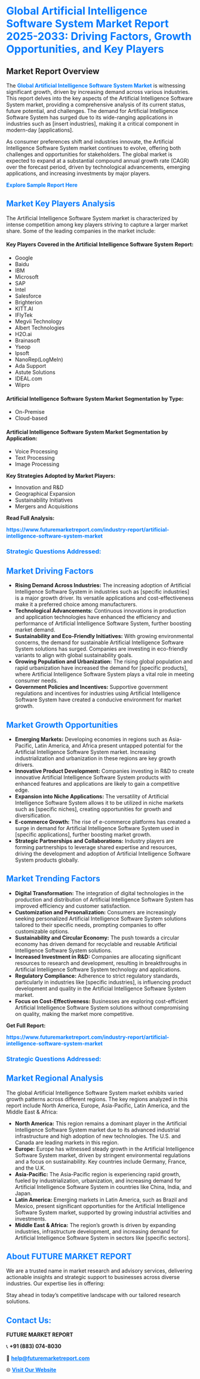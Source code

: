 <h1 style="color: #007BFF;">Global Artificial Intelligence Software System Market Report 2025-2033: Driving Factors, Growth Opportunities, and Key Players</h1>

<section id="overview">
<h2>Market Report Overview</h2>
<p>The <a href="https://www.futuremarketreport.com/industry-report/artificial-intelligence-software-system-market" style="color: #007BFF; text-decoration: none;"><strong>Global Artificial Intelligence Software System Market</strong></a> is witnessing significant growth, driven by increasing demand across various industries. This report delves into the key aspects of the Artificial Intelligence Software System market, providing a comprehensive analysis of its current status, future potential, and challenges. The demand for Artificial Intelligence Software System has surged due to its wide-ranging applications in industries such as [insert industries], making it a critical component in modern-day [applications].</p>
<p>As consumer preferences shift and industries innovate, the Artificial Intelligence Software System market continues to evolve, offering both challenges and opportunities for stakeholders. The global market is expected to expand at a substantial compound annual growth rate (CAGR) over the forecast period, driven by technological advancements, emerging applications, and increasing investments by major players.</p>
</section>

<section id="overview">
<p><a href="https://www.futuremarketreport.com/request-sample/reportId=103396" style="color: #007BFF; text-decoration: none;"><strong>Explore Sample Report Here</strong></a></p>
</section>

<section id="key-players">
<h2 style="color: #007BFF;">Market Key Players Analysis</h2>
<p>The Artificial Intelligence Software System market is characterized by intense competition among key players striving to capture a larger market share. Some of the leading companies in the market include:</p>
<h4>Key Players Covered in the Artificial Intelligence Software System Report:</h4>
<ul><li>Google</li><li>Baidu</li><li>IBM</li><li>Microsoft</li><li>SAP</li><li>Intel</li><li>Salesforce</li><li>Brighterion</li><li>KITT.AI</li><li>IFlyTek</li><li>Megvii Technology</li><li>Albert Technologies</li><li>H2O.ai</li><li>Brainasoft</li><li>Yseop</li><li>Ipsoft</li><li>NanoRep(LogMeIn)</li><li>Ada Support</li><li>Astute Solutions</li><li>IDEAL.com</li><li>Wipro</li></ul>
<h4>Artificial Intelligence Software System Market Segmentation by Type:</h4>
<ul><li>On-Premise</li><li>Cloud-based</li></ul>

<h4>Artificial Intelligence Software System Market Segmentation by Application:</h4>
<ul><li>Voice Processing</li><li>Text Processing</li><li>Image Processing</li></ul>
<p><strong>Key Strategies Adopted by Market Players:</strong></p>
<ul>
<li>Innovation and R&D</li>
<li>Geographical Expansion</li>
<li>Sustainability Initiatives</li>
<li>Mergers and Acquisitions</li>
</ul>
</section>

<section>
<p><strong>Read Full Analysis: </strong></p><a href="https://www.futuremarketreport.com/industry-report/artificial-intelligence-software-system-market" style="color: #007BFF; text-decoration: none;"><strong>https://www.futuremarketreport.com/industry-report/artificial-intelligence-software-system-market</strong></a>
<h3 style="color: #007BFF;">Strategic Questions Addressed:</h3>
</section>

<section id="driving-factors">
<h2 style="color: #007BFF;">Market Driving Factors</h2>
<ul>
<li><strong>Rising Demand Across Industries:</strong> The increasing adoption of Artificial Intelligence Software System in industries such as [specific industries] is a major growth driver. Its versatile applications and cost-effectiveness make it a preferred choice among manufacturers.</li>
<li><strong>Technological Advancements:</strong> Continuous innovations in production and application technologies have enhanced the efficiency and performance of Artificial Intelligence Software System, further boosting market demand.</li>
<li><strong>Sustainability and Eco-Friendly Initiatives:</strong> With growing environmental concerns, the demand for sustainable Artificial Intelligence Software System solutions has surged. Companies are investing in eco-friendly variants to align with global sustainability goals.</li>
<li><strong>Growing Population and Urbanization:</strong> The rising global population and rapid urbanization have increased the demand for [specific products], where Artificial Intelligence Software System plays a vital role in meeting consumer needs.</li>
<li><strong>Government Policies and Incentives:</strong> Supportive government regulations and incentives for industries using Artificial Intelligence Software System have created a conducive environment for market growth.</li>
</ul>
</section>

<section id="growth-opportunities">
<h2 style="color: #007BFF;">Market Growth Opportunities</h2>
<ul>
<li><strong>Emerging Markets:</strong> Developing economies in regions such as Asia-Pacific, Latin America, and Africa present untapped potential for the Artificial Intelligence Software System market. Increasing industrialization and urbanization in these regions are key growth drivers.</li>
<li><strong>Innovative Product Development:</strong> Companies investing in R&D to create innovative Artificial Intelligence Software System products with enhanced features and applications are likely to gain a competitive edge.</li>
<li><strong>Expansion into Niche Applications:</strong> The versatility of Artificial Intelligence Software System allows it to be utilized in niche markets such as [specific niches], creating opportunities for growth and diversification.</li>
<li><strong>E-commerce Growth:</strong> The rise of e-commerce platforms has created a surge in demand for Artificial Intelligence Software System used in [specific applications], further boosting market growth.</li>
<li><strong>Strategic Partnerships and Collaborations:</strong> Industry players are forming partnerships to leverage shared expertise and resources, driving the development and adoption of Artificial Intelligence Software System products globally.</li>
</ul>
</section>

<section id="trending-factors">
<h2 style="color: #007BFF;">Market Trending Factors</h2>
<ul>
<li><strong>Digital Transformation:</strong> The integration of digital technologies in the production and distribution of Artificial Intelligence Software System has improved efficiency and customer satisfaction.</li>
<li><strong>Customization and Personalization:</strong> Consumers are increasingly seeking personalized Artificial Intelligence Software System solutions tailored to their specific needs, prompting companies to offer customizable options.</li>
<li><strong>Sustainability and Circular Economy:</strong> The push towards a circular economy has driven demand for recyclable and reusable Artificial Intelligence Software System solutions.</li>
<li><strong>Increased Investment in R&D:</strong> Companies are allocating significant resources to research and development, resulting in breakthroughs in Artificial Intelligence Software System technology and applications.</li>
<li><strong>Regulatory Compliance:</strong> Adherence to strict regulatory standards, particularly in industries like [specific industries], is influencing product development and quality in the Artificial Intelligence Software System market.</li>
<li><strong>Focus on Cost-Effectiveness:</strong> Businesses are exploring cost-efficient Artificial Intelligence Software System solutions without compromising on quality, making the market more competitive.</li>
</ul>
</section>

<section>
<p><strong>Get Full Report: </strong></p><a href="https://www.futuremarketreport.com/industry-report/artificial-intelligence-software-system-market" style="color: #007BFF; text-decoration: none;"><strong>https://www.futuremarketreport.com/industry-report/artificial-intelligence-software-system-market</strong></a>
<h3 style="color: #007BFF;">Strategic Questions Addressed:</h3>
</section>


<section id="regional-analysis">
<h2 style="color: #007BFF;">Market Regional Analysis</h2>
<p>The global Artificial Intelligence Software System market exhibits varied growth patterns across different regions. The key regions analyzed in this report include North America, Europe, Asia-Pacific, Latin America, and the Middle East & Africa:</p>
<ul>
<li><strong>North America:</strong> This region remains a dominant player in the Artificial Intelligence Software System market due to its advanced industrial infrastructure and high adoption of new technologies. The U.S. and Canada are leading markets in this region.</li>
<li><strong>Europe:</strong> Europe has witnessed steady growth in the Artificial Intelligence Software System market, driven by stringent environmental regulations and a focus on sustainability. Key countries include Germany, France, and the U.K.</li>
<li><strong>Asia-Pacific:</strong> The Asia-Pacific region is experiencing rapid growth, fueled by industrialization, urbanization, and increasing demand for Artificial Intelligence Software System in countries like China, India, and Japan.</li>
<li><strong>Latin America:</strong> Emerging markets in Latin America, such as Brazil and Mexico, present significant opportunities for the Artificial Intelligence Software System market, supported by growing industrial activities and investments.</li>
<li><strong>Middle East & Africa:</strong> The region’s growth is driven by expanding industries, infrastructure development, and increasing demand for Artificial Intelligence Software System in sectors like [specific sectors].</li>
</ul>
</section>

<footer>
<h2 style="color: #007BFF;">About FUTURE MARKET REPORT</h2>
<p>We are a trusted name in market research and advisory services, delivering actionable insights and strategic support to businesses across diverse industries. Our expertise lies in offering:</p>

<p>Stay ahead in today’s competitive landscape with our tailored research solutions.</p>

<h2 style="color: #007BFF;">Contact Us:</h2>
<p><strong>FUTURE MARKET REPORT</strong></p>
<p>📞 <strong>+91 (883) 074-8030</strong></p>
<p>📧 <strong><a href="mailto:help@futuremarketreport.com" style="color: #007BFF;">help@futuremarketreport.com</a></strong></p>
<p>🌐 <strong><a href="https://www.futuremarketreport.com/" style="color: #007BFF;">Visit Our Website</a></strong></p>
</footer>